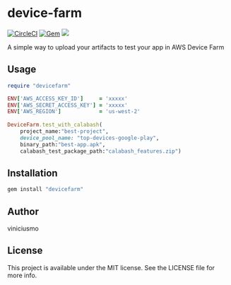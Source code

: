 # device-farm

[![CircleCI](https://circleci.com/gh/viniciusmo/device-farm.svg?style=shield)](https://circleci.com/gh/viniciusmo/device-farm)
[![Gem](https://img.shields.io/gem/v/devicefarm.svg?style=flat)](http://rubygems.org/gems/devicefarm "View this project in Rubygems")
![](https://ruby-gem-downloads-badge.herokuapp.com/devicefarm?extension=png&type=total)

A simple way to upload your artifacts to test your app in AWS Device Farm


## Usage
```ruby
require "devicefarm"

ENV['AWS_ACCESS_KEY_ID']     = 'xxxxx'
ENV['AWS_SECRET_ACCESS_KEY'] = 'xxxxx'
ENV['AWS_REGION']            = 'us-west-2'
  
DeviceFarm.test_with_calabash(
	project_name:"best-project",
	device_pool_name: "top-devices-google-play",
	binary_path:"best-app.apk",
	calabash_test_package_path:"calabash_features.zip")
```

## Installation

```ruby
gem install "devicefarm"
```

## Author

viniciusmo

## License

This project is available under the MIT license. See the LICENSE file for more info.

